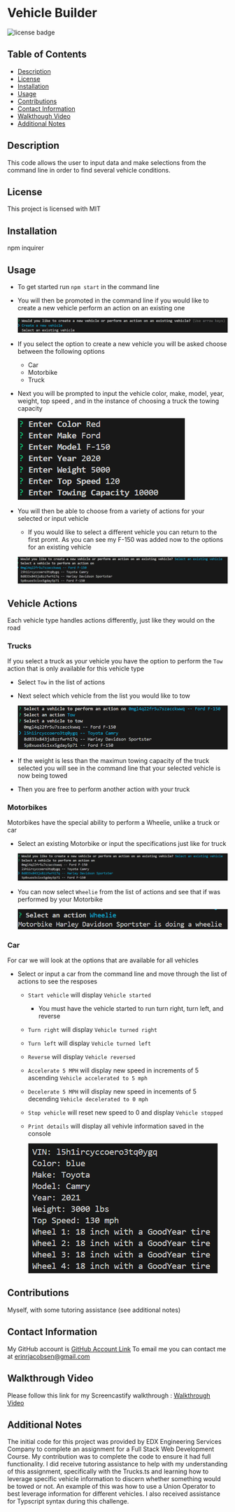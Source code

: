 # Vehicle Builder
  ![license badge](https://img.shields.io/badge/license-MIT-blue)
## Table of Contents
* [Description](#description)
* [License](#license)
* [Installation](#installation)
* [Usage](#usage)
* [Contributions](#contributions)
* [Contact Information](#contact-information)
* [Walkthough Video](#walkthrough-video)
* [Additional Notes](#additional-notes)

## Description
This code allows the user to input data and make selections from the command line in 
order to find several vehicle conditions. 

## License
This project is licensed with MIT

## Installation 
npm inquirer

## Usage
* To get started run `npm start` in the command line

* You will then be promoted in the command line if you would like to create a new vehicle perform an action on an existing one 

    ![CLI Screenshot](/images/Screenshot%20%20Vehicle%20Builder%201.png)

* If you select the option to create a new vehicle you will be asked choose between the following options
    * Car
    * Motorbike
    * Truck

* Next you will be prompted to input the vehicle color, make, model, year, weight, top speed , and in the instance of choosing a truck the towing capacity  

    ![CLI screenshot of prompts with F-150 input](/images/Screenshot%20Vehicle%20Builder%202.png)

* You will then be able to choose from a variety of actions for your selected or input vehicle

    * If you would like to select a different vehicle you can return to the first promt. As you can see my F-150 was added now to the options for an existing vehicle 

    ![F150 added as user imput show as option in existing](/images/Screenshot%20Vehicle%20Builder%20F150%20added%20to%20list%20.png)


## Vehicle Actions
Each vehicle type handles actions differently, just like they would on the road
### Trucks
If you select a truck as your vehicle you have the option to perform the `Tow` action that is only available for this vehicle type
* Select `Tow` in the list of actions
* Next select which vehicle from the list you would like to tow

    ![Toyota Camry selected as vehicle to be towed](/images/Screenshot%20Vehicle%20Builder%20Towing%20feature.png)

* If the weight is less than the maximun towing capacity of the truck selected you will see in the command line that your selected vehicle is now being towed 
* Then you are free to perform another action with your truck 

### Motorbikes
Motorbikes have the special ability to perform a Wheelie, unlike a truck or car

* Select an existing Motorbike or input the specifications just like for truck

    ![Existing Selection Harvey Davisdson](/images/Screenshot%20Vehicle%20Builder%20Motorbike%20Selection.png)

* You can now select `Wheelie` from the list of actions and see that if was performed by your Motorbike

    ![Wheelie action selected and performed by Harley](/images/Screenshot%20Vehicle%20Builder%20Motorbike%20Wheelie.png)

### Car
For car we will look at the options that are available for all vehicles

* Select or input a car from the command line and move through the list of actions to see the resposes
    * `Start vehicle` will display `Vehicle started`
        * You must have the vehicle started to run turn right, turn left, and reverse
    * `Turn right` will display `Vehicle turned right`
    * `Turn left` will display `Vehicle turned left`
    * `Reverse` will display `Vehicle reversed`
    * `Accelerate 5 MPH` will display new speed in increments of 5 ascending `Vehicle accelerated to 5 mph`
    * `Decelerate 5 MPH` will display new speed in incements of 5 decending `Vehicle decelerated to 0 mph`
    * `Stop vehicle` will reset new speed to 0 and display `Vehicle stopped`
    * `Print details` will display all vehivle information saved in the console

        ![All vehicle information for the Car selected](/images/Screenshot%20vehicle%20Builder%20Car%20Print%20Details.png)


## Contributions
Myself, with some tutoring assistance (see additional notes)

## Contact Information
My GitHub account is [GitHub Account Link](https://github.com/achensen)
To email me you can contact me at erinrjacobsen@gmail.com

## Walkthrough Video
Please follow this link for my Screencastify walkthrough : [Walkthrough Video](https://drive.google.com/file/d/1RozgaeBKBPwJ-dbIMWLIH7IAlfqtp1Gz/view)

## Additional Notes 
The initial code for this project was provided by EDX Engineering Services Company to complete an assignment for a Full Stack Web Development Course. My contribution was to complete the code to ensure it had full functionality. I did receive tutoring assistance to help with my understanding of this assignment, specifically with the Trucks.ts and learning how to leverage specific vehicle information to discern whether something would be towed or not. An example of this was how to use a Union Operator to best leverage information for different vehicles. I also received assistance for Typscript syntax during this challenge. 